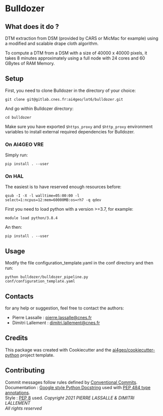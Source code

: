 # Bulldozer

## What does it do ?

DTM extraction from DSM (provided by CARS or MicMac for example) using a modified and scalable drape cloth algorithm.

To compute a DTM from a DSM with a size of 40000 x 40000 pixels, it takes 8 minutes approximately using a full node with 24 cores and 60 GBytes of RAM Memory.

## Setup

First, you need to clone Bulldozer in the directory of your choice:

`git clone git@gitlab.cnes.fr:ai4geo/lot6/bulldozer.git`

And go within Bulldozer directory:

`cd bulldozer`

Make sure you have exported `$https_proxy` and `$http_proxy` environment variables to install external required dependencies for Bulldozer.

### On AI4GEO VRE

Simply run:

`pip install . --user`

### On HAL

The easiest is to have reserved enough resources before:

`qsub -I -X -l walltime=05:00:00 -l select=1:ncpus=12:mem=60000MB:os=rh7 -q qdev`

First you need to load python with a version >=3.7, for example:

`module load python/3.8.4`

An then:

`pip install . --user`


## Usage

Modify the file configuration_template.yaml in the conf directory and then run:

`python bulldozer/bulldozer_pipeline.py conf/configuration_template.yaml`

## Contacts

for any help or suggestion, feel free to contact the authors:

- Pierre Lassalle : pierre.lassalle@cnes.fr
- Dimitri Lallement : dimitri.lallement@cnes.fr



## Credits

This package was created with Cookiecutter and the [ai4geo/cookiecutter-python](https://gitlab.cnes.fr/ai4geo/lot2/cookiecutter-python) project template.

## Contributing

Commit messages follow rules defined by [Conventional Commits](https://www.conventionalcommits.org).  
Documentation : [Google style Python Docstring](https://google.github.io/styleguide/pyguide.html) used with [PEP 484 type annotations](https://www.python.org/dev/peps/pep-0484/).  
Style : [PEP 8](https://www.python.org/dev/peps/pep-0008/#other-recommendations) used.
*Copyright 2021 PIERRE LASSALLE & DIMITRI LALLEMENT  
All rights reserved*
